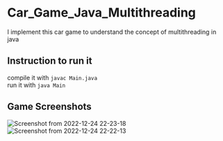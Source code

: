 # Car_Game_Java_Multithreading
I implement this car game to understand the concept of multithreading in java

## Instruction to run it

compile it with `javac Main.java`<br/>
run it with `java Main`

## Game Screenshots
![Screenshot from 2022-12-24 22-23-18](https://user-images.githubusercontent.com/78417230/209446138-bc4dcc07-e8fe-475a-80c0-cbb992623a27.png) 
![Screenshot from 2022-12-24 22-22-13](https://user-images.githubusercontent.com/78417230/209446153-c6e44cb3-4bfa-4c51-927c-cb545195fd35.png)
